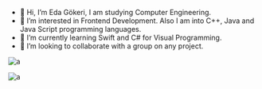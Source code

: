 - 👋 Hi, I’m Eda Gökeri, I am studying Computer Engineering.
- 👀 I’m interested in Frontend Development. Also I am into C++, Java and Java Script programming languages.
- 🌱 I’m currently learning Swift and C# for Visual Programming.
- 💞️ I’m looking to collaborate with a group on any project.

<!---
egokeri/egokeri is a ✨ special ✨ repository because its `README.md` (this file) appears on your GitHub profile.
You can click the Preview link to take a look at your changes.
--->
![a](https://user-images.githubusercontent.com/112097628/201518337-270c2177-679a-42ce-a737-b8ca10192915.gif)

![a](https://user-images.githubusercontent.com/112097628/201518326-46bfc883-0679-44d8-afe8-930569956c67.gif)
